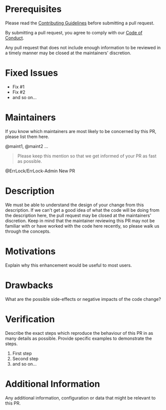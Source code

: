 Prerequisites
=============

Please read the
[Contributing Guidelines](CONTRIBUTING.md "ErrLock Contributing Guidelines")
before submitting a pull request.

By submitting a pull request, you agree to comply with our
[Code of Conduct](CODE_OF_CONDUCT.md "ErrLock Code of Conduct").

Any pull request that does not include enough information to be reviewed in a
timely manner may be closed at the maintainers' discretion.

Fixed Issues
============

* Fix #1
* Fix #2
* and so on...

Maintainers
===========

If you know which maintainers are most likely to be concerned by this PR, please
list them here.

@maint1, @maint2 ...

> Please keep this mention so that we get informed of your PR as fast as
possible.

@ErrLock/ErrLock-Admin New PR

Description
===========

We must be able to understand the design of your change from this description.
If we can't get a good idea of what the code will be doing from the description
here, the pull request may be closed at the maintainers' discretion. Keep in
mind that the maintainer reviewing this PR may not be familiar with or have
worked with the code here recently, so please walk us through the concepts.

Motivations
===========

Explain why this enhancement would be useful to most users.

Drawbacks
=========

What are the possible side-effects or negative impacts of the code change?

Verification
============

Describe the exact steps which reproduce the behaviour of this PR in as many
details as possible. Provide specific examples to demonstrate the steps.

1.	First step
2.	Second step
3.	and so on...

Additional Information
======================

Any additional information, configuration or data that might be relevant to this
PR.
